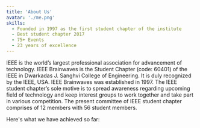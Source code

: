 ```yaml
---
title: 'About Us'
avatar: './me.png'
skills:
  - Founded in 1997 as the first student chapter of the institute
  - Best student chapter 2017
  - 75+ Events
  - 23 years of excellence
---
```


IEEE is the world’s largest professional association for advancement of technology. IEEE Brainwaves is the Student Chapter (code: 60401) of the IEEE in Dwarkadas J. Sanghvi College of Engineering. It is duly recognized by the IEEE, USA. IEEE Brainwaves was established in 1997. The IEEE student chapter’s sole motive is to spread awareness regarding upcoming field of technology and keep interest groups to work together and take part in various competition. The present committee of IEEE student chapter comprises of 12 members with 56 student members.

Here's what we have achieved so far:
